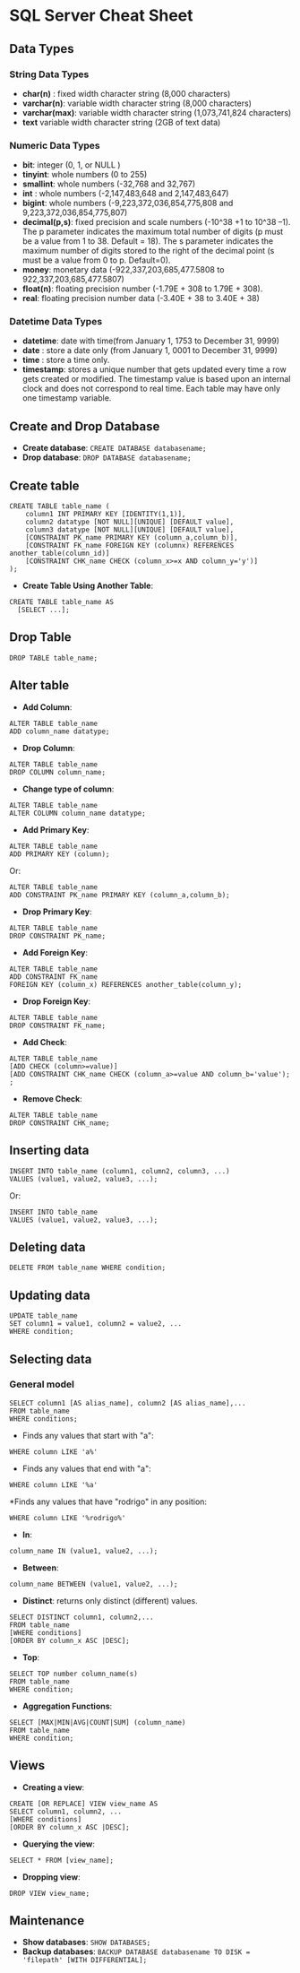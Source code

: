 # SQL Server Cheat Sheet

## Data Types

### String Data Types

* **char(n)** :	fixed width character string (8,000 characters)
* **varchar(n)**: variable width character string (8,000 characters)
* **varchar(max)**: variable width character string (1,073,741,824 characters)
* **text** variable width character string (2GB of text data)

### Numeric Data Types 

* **bit**: integer (0, 1, or NULL	)
* **tinyint**: whole numbers (0 to 255)
* **smallint**: whole numbers (-32,768 and 32,767)
* **int** : whole numbers (-2,147,483,648 and 2,147,483,647)
* **bigint**: whole numbers (-9,223,372,036,854,775,808 and 9,223,372,036,854,775,807)
* **decimal(p,s)**: fixed precision and scale numbers (-10^38 +1 to 10^38 –1). The p parameter indicates the maximum total number of digits (p must be a value from 1 to 38. Default = 18). The s parameter indicates the maximum number of digits stored to the right of the decimal point (s must be a value from 0 to p. Default=0).
* **money**: monetary data (-922,337,203,685,477.5808 to 922,337,203,685,477.5807)
* **float(n)**:	floating precision number (-1.79E + 308 to 1.79E + 308).
* **real**: floating precision number data (-3.40E + 38 to 3.40E + 38)

### Datetime Data Types

* **datetime**: date with time(from January 1, 1753 to December 31, 9999)
* **date**    : store a date only (from January 1, 0001 to December 31, 9999)
* **time**    : store a time only.
* **timestamp**: stores a unique number that gets updated every time a row gets created or modified. The timestamp value is based upon an internal clock and does not correspond to real time. Each table may have only one timestamp variable.	


## Create and Drop Database

* **Create database**: `CREATE DATABASE databasename;`
* **Drop database**: `DROP DATABASE databasename;`

## Create table 

```
CREATE TABLE table_name (
    column1 INT PRIMARY KEY [IDENTITY(1,1)],
    column2 datatype [NOT NULL][UNIQUE] [DEFAULT value],
    column3 datatype [NOT NULL][UNIQUE] [DEFAULT value],
    [CONSTRAINT PK_name PRIMARY KEY (column_a,column_b)],
    [CONSTRAINT FK_name FOREIGN KEY (columnx) REFERENCES another_table(column_id)]
    [CONSTRAINT CHK_name CHECK (column_x>=x AND column_y='y')]
);
```

* **Create Table Using Another Table**:

```
CREATE TABLE table_name AS 
  [SELECT ...];
```

## Drop Table 

```
DROP TABLE table_name;
```

## Alter table 

* **Add Column**:

```
ALTER TABLE table_name
ADD column_name datatype;
```

* **Drop Column**:
```
ALTER TABLE table_name
DROP COLUMN column_name;
```

* **Change type of column**:
```
ALTER TABLE table_name
ALTER COLUMN column_name datatype;
```

* **Add Primary Key**:

```
ALTER TABLE table_name
ADD PRIMARY KEY (column);
```

Or:

```
ALTER TABLE table_name
ADD CONSTRAINT PK_name PRIMARY KEY (column_a,column_b);
```

* **Drop Primary Key**:

```
ALTER TABLE table_name
DROP CONSTRAINT PK_name;
```

* **Add Foreign Key**:
```
ALTER TABLE table_name
ADD CONSTRAINT FK_name
FOREIGN KEY (column_x) REFERENCES another_table(column_y);
```

* **Drop Foreign Key**:
```
ALTER TABLE table_name
DROP CONSTRAINT FK_name;
```

* **Add Check**:
```
ALTER TABLE table_name
[ADD CHECK (column>=value)]
[ADD CONSTRAINT CHK_name CHECK (column_a>=value AND column_b='value');
;
```

* **Remove Check**:
```
ALTER TABLE table_name
DROP CONSTRAINT CHK_name;
```

## Inserting data

```
INSERT INTO table_name (column1, column2, column3, ...)
VALUES (value1, value2, value3, ...);
```

Or:
```
INSERT INTO table_name
VALUES (value1, value2, value3, ...);
```

## Deleting data

```
DELETE FROM table_name WHERE condition;
```

## Updating data

```
UPDATE table_name
SET column1 = value1, column2 = value2, ...
WHERE condition;
```

## Selecting data

### General model

```
SELECT column1 [AS alias_name], column2 [AS alias_name],...
FROM table_name
WHERE conditions;
```

* Finds any values that start with "a": 
```
WHERE column LIKE 'a%'
```

* Finds any values that end with "a": 
```
WHERE column LIKE '%a'
```

*Finds any values that have "rodrigo" in any position:
```
WHERE column LIKE '%rodrigo%'
```

* **In**:

```
column_name IN (value1, value2, ...);
```

* **Between**:

```
column_name BETWEEN (value1, value2, ...);
```

* **Distinct**: returns only distinct (different) values.
```
SELECT DISTINCT column1, column2,...
FROM table_name
[WHERE conditions]
[ORDER BY column_x ASC |DESC];
```

* **Top**:
```
SELECT TOP number column_name(s)
FROM table_name
WHERE condition;
```

* **Aggregation Functions**:
```
SELECT [MAX|MIN|AVG|COUNT|SUM] (column_name)
FROM table_name
WHERE condition;
```

## Views 

* **Creating a view**:

```
CREATE [OR REPLACE] VIEW view_name AS
SELECT column1, column2, ...
[WHERE conditions]
[ORDER BY column_x ASC |DESC];
```

* **Querying the view**:
```
SELECT * FROM [view_name];
```

* **Dropping view**:
```
DROP VIEW view_name;
```

## Maintenance
* **Show databases**: `SHOW DATABASES;`
* **Backup databases**: `BACKUP DATABASE databasename TO DISK = 'filepath' [WITH DIFFERENTIAL];`
